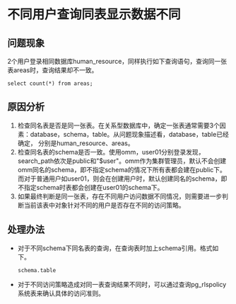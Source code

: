 # 不同用户查询同表显示数据不同<a name="ZH-CN_TOPIC_0291615104"></a>

## 问题现象<a name="section4581718173618"></a>

2个用户登录相同数据库human\_resource，同样执行如下查询语句，查询同一张表areas时，查询结果却不一致。

```
select count(*) from areas;
```

## 原因分析<a name="section1611323143617"></a>

1.  检查同名表是否是同一张表。在关系型数据库中，确定一张表通常需要3个因素：database，schema，table。从问题现象描述看，database，table已经确定， 分别是human\_resource、areas。
2.  检查同名表的schema是否一致。使用omm，user01分别登录发现，search\_path依次是public和"$user"。omm作为集群管理员，默认不会创建omm同名的schema，即不指定schema的情况下所有表都会建在public下。而对于普通用户如user01，则会在创建用户时，默认创建同名的schema，即不指定schema时表都会创建在user01的schema下。
3.  如果最终判断是同一张表，存在不同用户访问数据不同情况，则需要进一步判断当前该表中对象针对不同的用户是否存在不同的访问策略。

## 处理办法<a name="section8271112913368"></a>

-   对于不同schema下同名表的查询，在查询表时加上schema引用。格式如下。

    ```
    schema.table
    ```


-   对于不同访问策略造成对同一表查询结果不同时，可以通过查询pg\_rlspolicy系统表来确认具体的访问准则。

